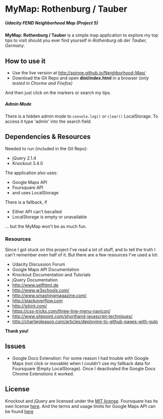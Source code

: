 # MyMap: Rothenburg / Tauber
##### Udacity FEND Neighborhood Map (Project 5)

**MyMap: Rothenburg / Tauber** is a simple map application to explore my top tips to visit should you ever find yourself in _Rothenburg ob der Tauber, Germany_.

## How to use it
* Use the live version at http://spinne.github.io/Neighborhood-Map/
* Download the Git Repo and open **dist/index.html** in a browser _(only tested in Chorme and Firefox)_
 
And then just click on the markers or search my tips.

##### Admin Mode
There is a hidden admin mode to `console.log()` or `clear()` LocalStorage. To access it type 'admin' into the search field.

## Dependencies & Resources
Needed to run (included in the Git Repo):
* jQuery 2.1.4
* Knockout 3.4.0 

The application also uses:
* Google Maps API
* Foursquare API
* and uses LocalStorage

There is a fallback, if
* Either API can't becalled
* LocalStorage is empty or unavailable

... but the MyMap won't be as much fun.

### Resources
Since I got stuck on this project I've read a lot of stuff, and to tell the truth I can't remember even half of it. But there are a few resources I've used a lot: 
* Udacity Discussion Forum
* Google Maps API Documentation
* Knockout Documentation and Tutorials
* jQuery Documentation
* http://www.selfhtml.de
* http://www.w3schools.com/
* http://www.smashingmagazine.com/
* http://stackoverflow.com
* http://jshint.com/
* https://css-tricks.com/three-line-menu-navicon/
* http://www.sitepoint.com/shorthand-javascript-techniques/
* http://charliegleason.com/articles/deploying-to-github-pages-with-gulp

**Thank you!**

## Issues
* Google Docs Extenstion: For some reason I had trouble with Google Maps (not click or movable) when I couldn't use my fallback data for Foursquare (Empty LocalStorage). Once I deactivated the Google Docs Chrome Extenstions it worked. 

## License
Knockout and jQuery are licensed under the [MIT license](http://www.opensource.org/licenses/mit-license.php).
Foursquare has its own license [here](https://de.foursquare.com/legal/api/licenseagreement).
And the terms and usage limits for Google Maps API can be found [here](https://developers.google.com/maps/)